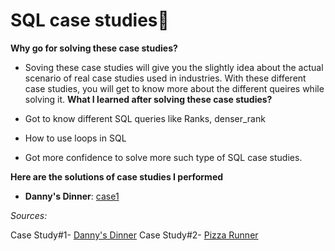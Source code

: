 # SQL case studies📜
**Why go for solving these case studies?**
- Soving these case studies will give you the slightly idea about the actual scenario of real case studies used in industries. With these different case studies, you will get to know more about the different queires while solving it.
**What I learned after solving these case studies?** 

- Got to know different SQL queries like Ranks, denser_rank
- How to use loops in SQL
- Got more confidence to solve more such type of SQL case studies.

**Here are the solutions of case studies I performed** 
- **Danny's Dinner**: [case1]([https://8weeksqlchallenge.com/case-study-1/](https://github.com/Anjali-DA/MySQL-Case-study/blob/main/case%20study%231-Danny's%20dinner/Solution.md))

*Sources:*

Case Study#1- [Danny's Dinner](https://8weeksqlchallenge.com/case-study-1/)
Case Study#2- [Pizza Runner](https://8weeksqlchallenge.com/case-study-2/)
